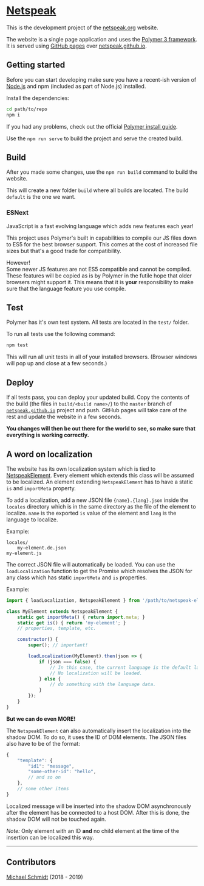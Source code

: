 # [Netspeak](https://netspeak.github.io)

This is the development project of the [netspeak.org](http://netspeak.org) website.

The website is a single page application and uses the [Polymer 3 framework](https://polymer-library.polymer-project.org/3.0/docs/devguide/feature-overview).
It is served using [GitHub pages](https://pages.github.com/) over [netspeak.github.io](https://github.com/netspeak/netspeak.github.io).


## Getting started

Before you can start developing make sure you have a recent-ish version of [Node.js](https://nodejs.org) and npm (included as part of Node.js) installed.

Install the dependencies:

```bash
cd path/to/repo
npm i
```

If you had any problems, check out the official [Polymer install guide](https://www.polymer-project.org/3.0/start/install-3-0).

Use the `npm run serve` to build the project and serve the created build.


## Build

After you made some changes, use the `npm run build` command to build the website.

This will create a new folder `build` where all builds are located. The build `default` is the one we want.


### ESNext

JavaScript is a fast evolving language which adds new features each year!

This project uses Polymer's built in capabilities to compile our JS files down to ES5 for the best browser support.
This comes at the cost of increased file sizes but that's a good trade for compatibility.

However! <br>
Some newer JS features are not ES5 compatible and cannot be compiled.
These features will be copied as is by Polymer in the futile hope that older browsers might support it.
This means that it is __your__ responsibility to make sure that the language feature you use compile.


## Test

Polymer has it's own test system. All tests are located in the `test/` folder.

To run all tests use the following command:

```bash
npm test
```

This will run all unit tests in all of your installed browsers. (Browser windows will pop up and close at a few seconds.)


## Deploy

If all tests pass, you can deploy your updated build. Copy the contents of the build (the files in `build/<build name>/`) to the `master` branch of [`netspeak.github.io`](https://github.com/netspeak/netspeak.github.io) project and push. GitHub pages will take care of the rest and update the website in a few seconds.

__You changes will then be out there for the world to see, so make sure that everything is working correctly.__


## A word on localization

The website has its own localization system which is tied to [NetspeakElement](https://github.com/netspeak/netspeak.github.io/blob/develop/src/netspeak-app/netspeak-element.js).
Every element which extends this class will be assumed to be localized.
An element extending `NetspeakElement` has to have a static `is` and `importMeta` property.

To add a localization, add a new JSON file `{name}.{lang}.json` inside the `locales` directory which is in the same directory as the file of the element to localize. `name` is the exported `is` value of the element and `lang` is the language to localize.

Example:

```
locales/
    my-element.de.json
my-element.js
```

The correct JSON file will automatically be loaded. You can use the `loadLocalization` function to get the Promise which resolves the JSON for any class which has static `importMeta` and `is` properties.

Example:

```js
import { loadLocalization, NetspeakElement } from '/path/to/netspeak-element.js';

class MyElement extends NetspeakElement {
    static get importMeta() { return import.meta; }
    static get is() { return 'my-element'; }
    // properties, template, etc.

    constructor() {
        super(); // important!

        loadLocalization(MyElement).then(json => {
            if (json === false) {
                // In this case, the current language is the default language (en).
                // No localization will be loaded.
            } else {
                // do something with the language data.
            }
        });
    }
}
```

__But we can do even MORE!__

The `NetspeakElement` can also automatically insert the localization into the shadow DOM. To do so, it uses the ID of DOM elements. The JSON files also have to be of the format:

```js
{
    "template": {
        "id1": "message",
        "some-other-id": "hello",
        // and so on
    },
    // some other items
}
```

Localized message will be inserted into the shadow DOM asynchronously after the element has be connected to a host DOM. After this is done, the shadow DOM will not be touched again.

_Note:_ Only element with an ID __and__ no child element at the time of the insertion can be localized this way.


---

## Contributors

[Michael Schmidt](mailto:mitchi5000.ms@googlemail.com) (2018 - 2019)
